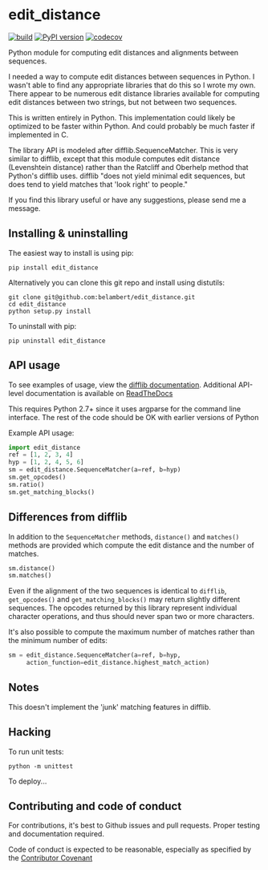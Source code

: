 edit_distance
=============
[![build](https://github.com/belambert/edit-distance/actions/workflows/build.yml/badge.svg)](https://github.com/belambert/edit-distance/actions/workflows/build.yml)
[![PyPI version](https://badge.fury.io/py/Edit_Distance.svg)](https://badge.fury.io/py/Edit_Distance)
[![codecov](https://codecov.io/gh/belambert/edit-distance/branch/main/graph/badge.svg?token=43c8bYhWeL)](https://codecov.io/gh/belambert/edit-distance)

Python module for computing edit distances and alignments between sequences.

I needed a way to compute edit distances between sequences in Python.  I wasn't
able to find any appropriate libraries that do this so I wrote my own.  There
appear to be numerous edit distance libraries available for computing edit
distances between two strings, but not between two sequences.

This is written entirely in Python.  This implementation could likely be
optimized to be faster within Python.  And could probably be much faster if
implemented in C.

The library API is modeled after difflib.SequenceMatcher.  This is very similar
to difflib, except that this module computes edit distance (Levenshtein 
distance) rather than the Ratcliff and Oberhelp method that Python's difflib
uses. difflib "does not yield minimal edit sequences, but does tend to yield
matches that 'look right' to people."

If you find this library useful or have any suggestions, please send me a
message.

Installing & uninstalling
-------------------------
The easiest way to install is using pip:

    pip install edit_distance

Alternatively you can clone this git repo and install using distutils:

    git clone git@github.com:belambert/edit_distance.git
    cd edit_distance
    python setup.py install

To uninstall with pip:

    pip uninstall edit_distance


API usage
---------
To see examples of usage, view the [difflib documentation](http://docs.python.org/2/library/difflib.html).
Additional API-level documentation is available on [ReadTheDocs](http://edit-distance.readthedocs.io/en/latest/)

This requires Python 2.7+ since it uses argparse for the command line 
interface.  The rest of the code should be OK with earlier versions of Python

Example API usage:

```python
import edit_distance
ref = [1, 2, 3, 4]
hyp = [1, 2, 4, 5, 6]
sm = edit_distance.SequenceMatcher(a=ref, b=hyp)
sm.get_opcodes()
sm.ratio()
sm.get_matching_blocks()
```

Differences from difflib
------------------------
In addition to the `SequenceMatcher` methods, `distance()` and `matches()` methods 
are provided which compute the edit distance and the number of matches.

```python
sm.distance()
sm.matches()
```

Even if the alignment of the two sequences is identical to `difflib`, 
`get_opcodes()` and `get_matching_blocks()` may return slightly different 
sequences.  The opcodes returned by this library represent individual character 
operations, and thus should never span two or more characters.

It's also possible to compute the maximum number of matches rather than the 
minimum number of edits:

```python
sm = edit_distance.SequenceMatcher(a=ref, b=hyp, 
     action_function=edit_distance.highest_match_action)
```

Notes
-----
This doesn't implement the 'junk' matching features in difflib.


Hacking
-------
To run unit tests:

    python -m unittest

To deploy...


Contributing and code of conduct
--------------------------------
For contributions, it's best to Github issues and pull requests. Proper
testing and documentation required.

Code of conduct is expected to be reasonable, especially as specified by
the [Contributor Covenant](http://contributor-covenant.org/version/1/4/)
